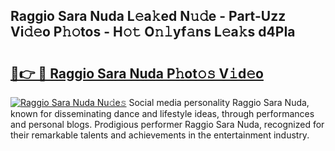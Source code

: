 ## Raggio Sara Nuda L𝚎a𝚔ed N𝚞𝚍e - Part-Uzz Vi𝚍𝚎o P𝚑𝚘tos - H𝚘𝚝 O𝚗𝚕yf𝚊ns L𝚎a𝚔s d4PIa

# <h2><a href="http://kfcdv5n.oniu.top/?m=Raggio+Sara+Nuda">🔗👉 🔴 Raggio Sara Nuda P𝚑ot𝚘𝚜 V𝚒d𝚎o</a></h2>

[![Raggio Sara Nuda Nu𝚍e𝚜](https://i.imgur.com/0qMVB7G.gif)](http://kfcdv5n.oniu.top/?m=Raggio+Sara+Nuda)
Social media personality Raggio Sara Nuda, known for disseminating dance and lifestyle ideas, through performances and personal blogs. Prodigious performer Raggio Sara Nuda, recognized for their remarkable talents and achievements in the entertainment industry.  

